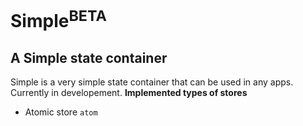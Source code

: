 # Simple<sup>BETA</sup>
## A Simple state container
Simple is a very simple state container that can be used in any apps. Currently in developement.
**Implemented types of stores**
- Atomic store `atom`